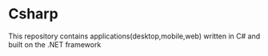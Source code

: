 # Csharp
This repository contains applications(desktop,mobile,web) written in C# and built on the .NET framework
